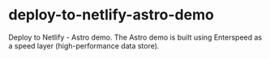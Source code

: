 # deploy-to-netlify-astro-demo
Deploy to Netlify - Astro demo. The Astro demo is built using Enterspeed as a speed layer (high-performance data store).
